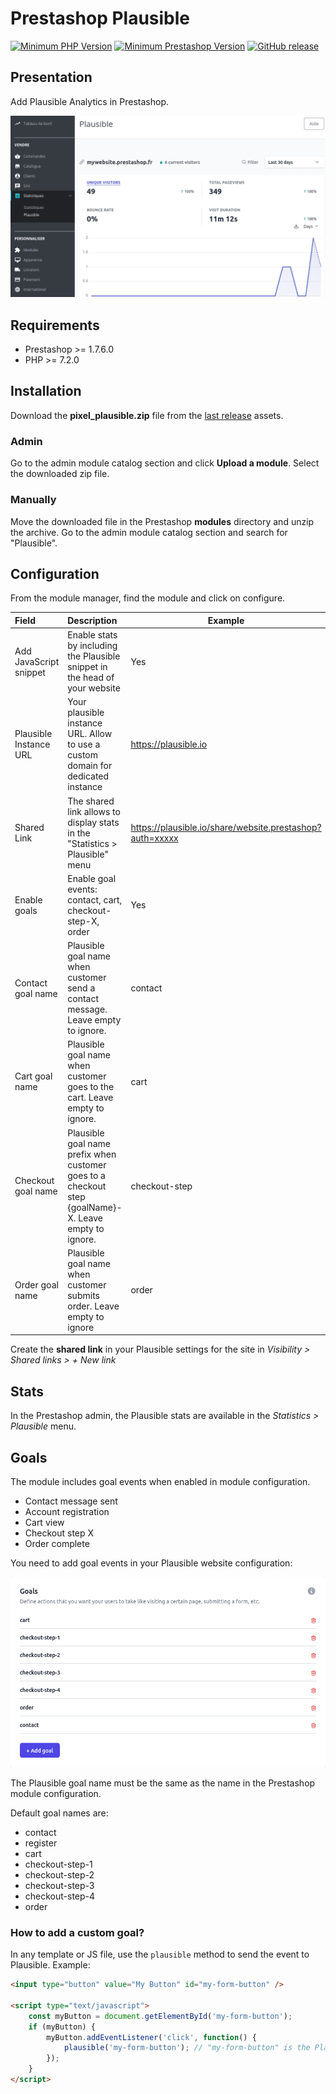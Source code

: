 # Prestashop Plausible

[![Minimum PHP Version](https://img.shields.io/badge/php-%3E%3D%207.2-green)](https://php.net/)
[![Minimum Prestashop Version](https://img.shields.io/badge/prestashop-%3E%3D%201.7.6.0-green)](https://www.prestashop.com)
[![GitHub release](https://img.shields.io/github/v/release/Pixel-Open/prestashop-plausible)](https://github.com/Pixel-Open/prestashop-plausible/releases)

## Presentation

Add Plausible Analytics in Prestashop.

![Screenshot](screenshot.png)

## Requirements

- Prestashop >= 1.7.6.0
- PHP >= 7.2.0

## Installation

Download the **pixel_plausible.zip** file from the [last release](https://github.com/Pixel-Open/prestashop-plausible/releases/latest) assets.

### Admin

Go to the admin module catalog section and click **Upload a module**. Select the downloaded zip file.

### Manually

Move the downloaded file in the Prestashop **modules** directory and unzip the archive. Go to the admin module catalog section and search for "Plausible".

## Configuration

From the module manager, find the module and click on configure.

| Field                  | Description                                                                                           | Example                                                  | Required |
|:-----------------------|:------------------------------------------------------------------------------------------------------|----------------------------------------------------------|----------|
| Add JavaScript snippet | Enable stats by including the Plausible snippet in the head of your website                           | Yes                                                      | Y        |
| Plausible Instance URL | Your plausible instance URL. Allow to use a custom domain for dedicated instance                      | https://plausible.io                                     | N        |
| Shared Link            | The shared link allows to display stats in the "Statistics > Plausible" menu                          | https://plausible.io/share/website.prestashop?auth=xxxxx | N        |
| Enable goals           | Enable goal events: contact, cart, checkout-step-X, order                                             | Yes                                                      | Y        |
| Contact goal name      | Plausible goal name when customer send a contact message. Leave empty to ignore.                      | contact                                                  | N        |
| Cart goal name         | Plausible goal name when customer goes to the cart. Leave empty to ignore.                            | cart                                                     | N        |
| Checkout goal name     | Plausible goal name prefix when customer goes to a checkout step {goalName}-X. Leave empty to ignore. | checkout-step                                            | N        |
| Order goal name        | Plausible goal name when customer submits order. Leave empty to ignore                                | order                                                    | N        |

Create the **shared link** in your Plausible settings for the site in *Visibility > Shared links > + New link*

## Stats

In the Prestashop admin, the Plausible stats are available in the *Statistics > Plausible* menu.

## Goals

The module includes goal events when enabled in module configuration.

- Contact message sent
- Account registration
- Cart view
- Checkout step X
- Order complete

You need to add goal events in your Plausible website configuration:

![Plausible Goals](goals.png)

The Plausible goal name must be the same as the name in the Prestashop module configuration.

Default goal names are:

- contact
- register
- cart
- checkout-step-1
- checkout-step-2
- checkout-step-3
- checkout-step-4
- order

### How to add a custom goal?

In any template or JS file, use the `plausible` method to send the event to Plausible. Example:

```html
<input type="button" value="My Button" id="my-form-button" />

<script type="text/javascript">
    const myButton = document.getElementById('my-form-button');
    if (myButton) {
        myButton.addEventListener('click', function() {
            plausible('my-form-button'); // "my-form-button" is the Plausible goal event name
        });
    }
</script>
```
